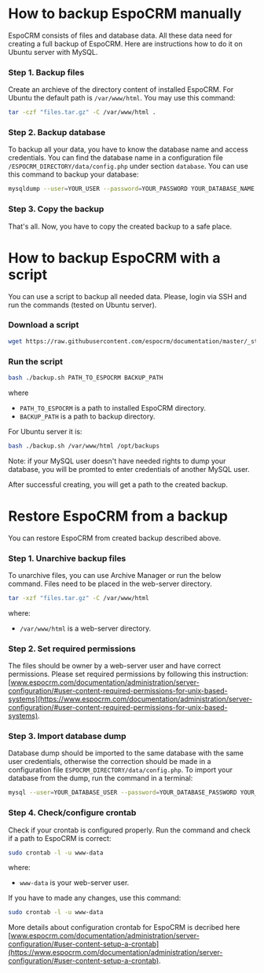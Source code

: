 # How to backup EspoCRM manually

EspoCRM consists of files and database data. All these data need for creating a full backup of EspoCRM. Here are instructions how to do it on Ubuntu server with MySQL.

### Step 1. Backup files

Create an archieve of the directory content of installed EspoCRM. For Ubuntu the default path is `/var/www/html`. You may use this command:

```bash
tar -czf "files.tar.gz" -C /var/www/html .
```

### Step 2. Backup database

To backup all your data, you have to know the database name and access credentials. You can find the database name in a configuration file `/ESPOCRM_DIRECTORY/data/config.php` under section `database`. You can use this command to backup your database:

```bash
mysqldump --user=YOUR_USER --password=YOUR_PASSWORD YOUR_DATABASE_NAME > "db.sql"
```

### Step 3. Copy the backup

That's all. Now, you have to copy the created backup to a safe place.


# How to backup EspoCRM with a script

You can use a script to backup all needed data. Please, login via SSH and run the commands (tested on Ubuntu server).

### Download a script

```bash
wget https://raw.githubusercontent.com/espocrm/documentation/master/_static/scripts/backup.sh
```

### Run the script

```bash
bash ./backup.sh PATH_TO_ESPOCRM BACKUP_PATH
```
where
 * `PATH_TO_ESPOCRM` is a path to installed EspoCRM directory.
 * `BACKUP_PATH` is a path to backup directory.

For Ubuntu server it is:

```bash
bash ./backup.sh /var/www/html /opt/backups
```

Note: if your MySQL user doesn't have needed rights to dump your database, you will be promted to enter credentials of another MySQL user.

After successful creating, you will get a path to the created backup.

# Restore EspoCRM from a backup

You can restore EspoCRM from created backup described above.

### Step 1. Unarchive backup files

To unarchive files, you can use Archive Manager or run the below command. Files need to be placed in the web-server directory.

```bash
tar -xzf "files.tar.gz" -C /var/www/html
```
where:
 * `/var/www/html` is a web-server directory.

### Step 2. Set required permissions

The files should be owner by a web-server user and have correct permissions. Please set required permissions by following this instruction: [www.espocrm.com/documentation/administration/server-configuration/#user-content-required-permissions-for-unix-based-systems](https://www.espocrm.com/documentation/administration/server-configuration/#user-content-required-permissions-for-unix-based-systems).

### Step 3. Import database dump

Database dump should be imported to the same database with the same user credentials, otherwise the correction should be made in a configuration file `ESPOCRM_DIRECTORY/data/config.php`. To import your database from the dump, run the command in a terminal:

```bash
mysql --user=YOUR_DATABASE_USER --password=YOUR_DATABASE_PASSWORD YOUR_DATABASE_NAME < db.sql
```

### Step 4. Check/configure crontab

Check if your crontab is configured properly. Run the command and check if a path to EspoCRM is correct:

```bash
sudo crontab -l -u www-data
```
where:
 * `www-data` is your web-server user.

If you have to made any changes, use this command:

```bash
sudo crontab -l -u www-data
```

More details about configuration crontab for EspoCRM is decribed here [www.espocrm.com/documentation/administration/server-configuration/#user-content-setup-a-crontab](https://www.espocrm.com/documentation/administration/server-configuration/#user-content-setup-a-crontab).
